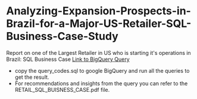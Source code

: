 # Analyzing-Expansion-Prospects-in-Brazil-for-a-Major-US-Retailer-SQL-Business-Case-Study
Report on one of the Largest Retailer in US who is starting it's operations in Brazil: SQL Business Case
[Link to BigQuery Query]("https://console.cloud.google.com/bigquery?sq=1080338476180:8b6806ab0efa40099ca1e30788cb5ff3")
+ copy the query_codes.sql to google BigQuery and run all the queries to get the result.
+ For recommendations and insights from the query you can refer to the RETAIL_SQL_BUISNESS_CASE.pdf file.
